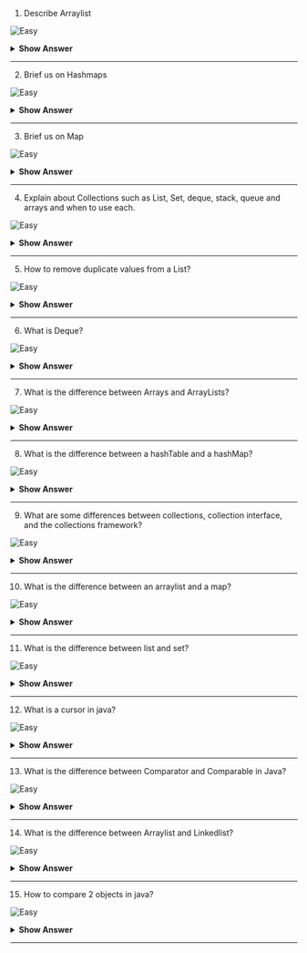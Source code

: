 1. Describe Arraylist

![Easy](https://github.com/revaturelabs/interviewquestions/blob/dev/ComplexityTags/simple%20(2).svg)

<details>
  <summary> <b>Show Answer</b></summary>
  
<blockquote>
It Gets all the props of List Interface.
It isnt thread safe.
by defualt 10 memory locations once filled, it will regrow
by doing this -> previous_memory_size+ 50% of previous_memory_size.
it is Contiguous
 
</blockquote>
</details>

--- 

2. Brief us on Hashmaps

![Easy](https://github.com/revaturelabs/interviewquestions/blob/dev/ComplexityTags/simple%20(2).svg)

<details>
  <summary> <b>Show Answer</b></summary>
  
<blockquote>
Hashmap Gets all the props of Map.
In HashMap, one key can be null and any number of values can be null.
it doesnt maintain the order of insertion.
it is not thread safe.
 
</blockquote>
</details>

--- 

3. Brief us on Map

![Easy](https://github.com/revaturelabs/interviewquestions/blob/dev/ComplexityTags/simple%20(2).svg)

<details>
  <summary> <b>Show Answer</b></summary>
  
<blockquote>
Map is a part of Collections f/w but not under Collection interface.
Map comes with Key and Value pair where every Value is dependent on the Key.
Key is unique and value can be duplicated.
it is unindexed an unordered.
Map is implemented in HashMap,LinkeHashMap,TreeMap and Hashtable classes.
 
</blockquote>
</details>

--- 

4. Explain about Collections such as List, Set, deque, stack, queue and arrays and when to use each. 

![Easy](https://github.com/revaturelabs/interviewquestions/blob/dev/ComplexityTags/simple%20(2).svg)

<details>
  <summary> <b>Show Answer</b></summary>
  
<blockquote>
 
 
</blockquote>
</details>

--- 

5. How to remove duplicate values from a List?

![Easy](https://github.com/revaturelabs/interviewquestions/blob/dev/ComplexityTags/simple%20(2).svg)

<details>
  <summary> <b>Show Answer</b></summary>
  
<blockquote>
To remove duplicate elements from the arraylist, we have 
Add all elements from arraylist to set
Empty the arraylist using clear() method
Add all elements from set to arraylist
Here, we have used the LinkedHashSet to create a set. It is because it removes the duplicate elements and maintains insertion order.
 
</blockquote>
</details>

--- 

6. What is Deque?

![Easy](https://github.com/revaturelabs/interviewquestions/blob/dev/ComplexityTags/simple%20(2).svg)

<details>
  <summary> <b>Show Answer</b></summary>
  
<blockquote>
 Deque in Java is a subtype of the queue interface in java.util package. It supports a linear data structure that allows insertion and deletion of elements at both ends. It can be used both as a queue (FIFO policy) and as a stack (LIFO policy). Deque is an acronym for double-ended queue.
 
</blockquote>
</details>

--- 

7. What is the difference between Arrays and ArrayLists?

![Easy](https://github.com/revaturelabs/interviewquestions/blob/dev/ComplexityTags/simple%20(2).svg)

<details>
  <summary> <b>Show Answer</b></summary>
  
<blockquote>
Major difference between Array and ArrayList in Java is that Array is a fixed-length data structure while ArrayList is a variable-length Collection class. You  can not change the length of Array once created in Java but ArrayList re-size itself when gets full depending upon the capacity and load factor.
Another difference between Array and ArrayList in Java is that you can not use Generics along with Array, as Array instance knows about what kind of type it can hold and throws ArrayStoreException if you try to store type which is not convertible into the type of Array. ArrayList allows you to use Generics to ensure type safety.




 
</blockquote>
</details>

--- 

8. What is the difference between a hashTable and a hashMap?

![Easy](https://github.com/revaturelabs/interviewquestions/blob/dev/ComplexityTags/simple%20(2).svg)

<details>
  <summary> <b>Show Answer</b></summary>
  
<blockquote>
  Hashmap
Hashmap Gets all the props of Map.
Hashmap contains one key can be null and any number of values can be null.
It doesnt maintain the order of insertion.
It is not thread safe.
  
 Hash table
  It implements Map.
It is generally known as no null Map or no null table i.e neither a key nor a value can be null over here.
It is thread safe.
It wont maintain the order of insertion.
 
</blockquote>
</details>

--- 

9. What are some differences between collections, collection interface, and the collections framework?

![Easy](https://github.com/revaturelabs/interviewquestions/blob/dev/ComplexityTags/simple%20(2).svg)

<details>
  <summary> <b>Show Answer</b></summary>
  
<blockquote>
 
 
</blockquote>
</details>

--- 

10. What is the difference between an arraylist and a map?

![Easy](https://github.com/revaturelabs/interviewquestions/blob/dev/ComplexityTags/simple%20(2).svg)

<details>
  <summary> <b>Show Answer</b></summary>
  
<blockquote>
 Map
Map is a part of Collections f/w but not under Collection interface.
Map comes with Key and Value pair where every Value is dependent on the Key.
In mapKey is unique and value can be duplicated.
It is unindexed an unordered.
Map is implemented in HashMap,LinkeHashMap,TreeMap and Hashtable classes.

 
</blockquote>
</details>

--- 

11. What is the difference between list and set?

![Easy](https://github.com/revaturelabs/interviewquestions/blob/dev/ComplexityTags/simple%20(2).svg)

<details>
  <summary> <b>Show Answer</b></summary>
  
<blockquote>
 
 
</blockquote>
</details>

--- 

12. What is a cursor in java?

![Easy](https://github.com/revaturelabs/interviewquestions/blob/dev/ComplexityTags/simple%20(2).svg)

<details>
  <summary> <b>Show Answer</b></summary>
  
<blockquote>
 
 
</blockquote>
</details>

--- 

13. What is the difference between Comparator and Comparable in Java?

![Easy](https://github.com/revaturelabs/interviewquestions/blob/dev/ComplexityTags/simple%20(2).svg)

<details>
  <summary> <b>Show Answer</b></summary>
  
<blockquote>
 
 
</blockquote>
</details>

--- 

14. What is the difference between Arraylist and Linkedlist? 

![Easy](https://github.com/revaturelabs/interviewquestions/blob/dev/ComplexityTags/simple%20(2).svg)

<details>
  <summary> <b>Show Answer</b></summary>
  
<blockquote>
 
 
</blockquote>
</details>

--- 

15. How to compare 2 objects in java?

![Easy](https://github.com/revaturelabs/interviewquestions/blob/dev/ComplexityTags/simple%20(2).svg)

<details>
  <summary> <b>Show Answer</b></summary>
  
<blockquote>
 
 
</blockquote>
</details>

--- 
